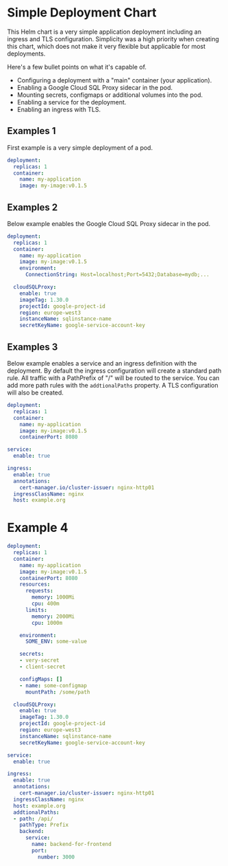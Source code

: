 # Simple Deployment Chart

This Helm chart is a very simple application deployment including an ingress and TLS configuration. Simplicity was a high priority when creating this chart, which does not make it very flexible but applicable for most deployments.

Here's a few bullet points on what it's capable of.
- Configuring a deployment with a "main" container (your application).
- Enabling a Google Cloud SQL Proxy sidecar in the pod.
- Mounting secrets, configmaps or additional volumes into the pod.
- Enabling a service for the deployment.
- Enabling an ingress with TLS.

## Examples 1

First example is a very simple deployment of a pod.

```yaml
deployment:
  replicas: 1
  container:
    name: my-application
    image: my-image:v0.1.5
```

## Examples 2

Below example enables the Google Cloud SQL Proxy sidecar in the pod.

```yaml
deployment:
  replicas: 1
  container:
    name: my-application
    image: my-image:v0.1.5
    environment:
      ConnectionString: Host=localhost;Port=5432;Database=mydb;...

  cloudSQLProxy:
    enable: true
    imageTag: 1.30.0
    projectId: google-project-id
    region: europe-west3
    instanceName: sqlinstance-name
    secretKeyName: google-service-account-key
```

## Examples 3

Below example enables a service and an ingress definition with the deployment. By default the ingress configuration will create a standard path rule. All traffic with a PathPrefix of "/" will be routed to the service. You can add more path rules with the `addtionalPaths` property. A TLS configuration will also be created.

```yaml
deployment:
  replicas: 1
  container:
    name: my-application
    image: my-image:v0.1.5
    containerPort: 8080

service:
  enable: true

ingress:
  enable: true
  annotations:
    cert-manager.io/cluster-issuer: nginx-http01
  ingressClassName: nginx
  host: example.org
```

# Example 4

```yaml
deployment:
  replicas: 1
  container:
    name: my-application
    image: my-image:v0.1.5
    containerPort: 8080
    resources:
      requests:
        memory: 1000Mi
        cpu: 400m
      limits:
        memory: 2000Mi
        cpu: 1000m

    environment:
      SOME_ENV: some-value

    secrets:
    - very-secret
    - client-secret

    configMaps: []
    - name: some-configmap
      mountPath: /some/path

  cloudSQLProxy:
    enable: true
    imageTag: 1.30.0
    projectId: google-project-id
    region: europe-west3
    instanceName: sqlinstance-name
    secretKeyName: google-service-account-key

service:
  enable: true

ingress:
  enable: true
  annotations:
    cert-manager.io/cluster-issuer: nginx-http01
  ingressClassName: nginx
  host: example.org
  addtionalPaths:
  - path: /api/
    pathType: Prefix
    backend:
      service:
        name: backend-for-frontend
        port:
          number: 3000
```